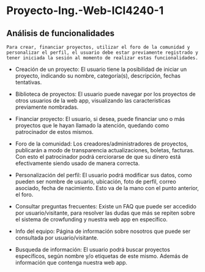 # Proyecto-Ing.-Web-ICI4240-1

## Análisis de funcionalidades

    Para crear, financiar proyectos, utilizar el foro de la comunidad y personalizar el perfil, el usuario debe estar previamente registrado y tener iniciada la sesión al momento de realizar estas funcionalidades.

* Creación de un proyecto: El usuario tiene la posibilidad de iniciar un proyecto, indicando su nombre, categoría(s), descripción, fechas tentativas.

* Biblioteca de proyectos: El usuario puede navegar por los proyectos de otros usuarios de la web app, visualizando las características previamente nombradas.

* Financiar proyecto: El usuario, si desea, puede financiar uno o más proyectos que le hayan llamado la atención, quedando como patrocinador de estos mismos.

* Foro de la comunidad: Los creadores/administradores de proyectos, publicarán a modo de transparencia actualizaciones, boletas, facturas. Con esto el patrocinador podrá cerciorarse de que su dinero está efectivamente siendo usado de manera correcta.

* Personalización del perfil: El usuario podrá modificar sus datos, como pueden ser nombre de usuario, ubicación, foto de perfil, correo asociado, fecha de nacimiento. Esto va de la mano con el punto anterior, el foro.

* Consultar preguntas frecuentes: Existe un FAQ que puede ser accedido por usuario/visitante, para resolver las dudas que más se repiten sobre el sistema de crowfunding y nuestra web app en específico.

* Info del equipo: Página de información sobre nosotros que puede ser consultada por usuario/visitante.

* Busqueda de información: El usuario podrá buscar proyectos específicos, según nombre y/o etiquetas de este mismo. Además de información que contenga nuestra web app.